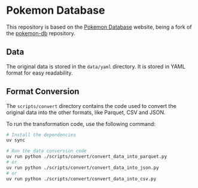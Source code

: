# Pokemon Database

This repository is based on the [Pokemon Database](https://pokemondb.net) website, being a fork of the [pokemon-db](https://github.com/pokemondb/database) repository.

## Data

The original data is stored in the `data/yaml` directory. It is stored in YAML format for easy readability.

## Format Conversion

The `scripts/convert` directory contains the code used to convert the original data into the other formats, like Parquet, CSV and JSON.

To run the transformation code, use the following command:

```bash
# Install the dependencies
uv sync

# Run the data conversion code
uv run python ./scripts/convert/convert_data_into_parquet.py
# or
uv run python ./scripts/convert/convert_data_into_json.py
# or
uv run python ./scripts/convert/convert_data_into_csv.py
```
